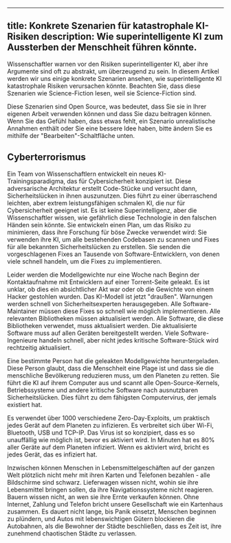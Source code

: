 

---
title: Konkrete Szenarien für katastrophale KI-Risiken
description: Wie superintelligente KI zum Aussterben der Menschheit führen könnte.
---

Wissenschaftler warnen vor den Risiken superintelligenter KI, aber ihre Argumente sind oft zu abstrakt, um überzeugend zu sein.
In diesem Artikel werden wir uns einige konkrete Szenarien ansehen, wie superintelligente KI katastrophale Risiken verursachen könnte.
Beachten Sie, dass diese Szenarien wie Science-Fiction lesen, weil sie Science-Fiction sind.

Diese Szenarien sind Open Source, was bedeutet, dass Sie sie in Ihrer eigenen Arbeit verwenden können und dass Sie dazu beitragen können.
Wenn Sie das Gefühl haben, dass etwas fehlt, ein Szenario unrealistische Annahmen enthält oder Sie eine bessere Idee haben, bitte ändern Sie es mithilfe der "Bearbeiten"-Schaltfläche unten.

## Cyberterrorismus

Ein Team von Wissenschaftlern entwickelt ein neues KI-Trainingsparadigma, das für Cybersicherheit konzipiert ist.
Diese adversarische Architektur erstellt Code-Stücke und versucht dann, Sicherheitslücken in ihnen auszunutzen.
Dies führt zu einer überraschend leichten, aber extrem leistungsfähigen schmalen KI, die nur für Cybersicherheit geeignet ist.
Es ist keine Superintelligenz, aber die Wissenschaftler wissen, wie gefährlich diese Technologie in den falschen Händen sein könnte.
Sie entwickeln einen Plan, um das Risiko zu minimieren, dass ihre Forschung für böse Zwecke verwendet wird: Sie verwenden ihre KI, um alle bestehenden Codebasen zu scannen und Fixes für alle bekannten Sicherheitslücken zu erstellen.
Sie senden die vorgeschlagenen Fixes an Tausende von Software-Entwicklern, von denen viele schnell handeln, um die Fixes zu implementieren.

Leider werden die Modellgewichte nur eine Woche nach Beginn der Kontaktaufnahme mit Entwicklern auf einer Torrent-Seite geleakt.
Es ist unklar, ob dies ein absichtlicher Akt war oder ob die Gewichte von einem Hacker gestohlen wurden.
Das KI-Modell ist jetzt "draußen".
Warnungen werden schnell von Sicherheitsexperten herausgegeben.
Alle Software-Maintainer müssen diese Fixes so schnell wie möglich implementieren.
Alle relevanten Bibliotheken müssen aktualisiert werden.
Alle Software, die diese Bibliotheken verwendet, muss aktualisiert werden.
Die aktualisierte Software muss auf allen Geräten bereitgestellt werden.
Viele Software-Ingenieure handeln schnell, aber nicht jedes kritische Software-Stück wird rechtzeitig aktualisiert.

Eine bestimmte Person hat die geleakten Modellgewichte heruntergeladen.
Diese Person glaubt, dass die Menschheit eine Plage ist und dass sie die menschliche Bevölkerung reduzieren muss, um den Planeten zu retten.
Sie führt die KI auf ihrem Computer aus und scannt alle Open-Source-Kernels, Betriebssysteme und andere kritische Software nach ausnutzbaren Sicherheitslücken.
Dies führt zu dem fähigsten Computervirus, der jemals existiert hat.

Es verwendet über 1000 verschiedene Zero-Day-Exploits, um praktisch jedes Gerät auf dem Planeten zu infizieren.
Es verbreitet sich über Wi-Fi, Bluetooth, USB und TCP-IP.
Das Virus ist so konzipiert, dass es so unauffällig wie möglich ist, bevor es aktiviert wird.
In Minuten hat es 80% aller Geräte auf dem Planeten infiziert.
Wenn es aktiviert wird, bricht es jedes Gerät, das es infiziert hat.

Inzwischen können Menschen in Lebensmittelgeschäften auf der ganzen Welt plötzlich nicht mehr mit ihren Karten und Telefonen bezahlen - alle Bildschirme sind schwarz.
Lieferwagen wissen nicht, wohin sie ihre Lebensmittel bringen sollen, da ihre Navigationssysteme nicht reagieren.
Bauern wissen nicht, an wen sie ihre Ernte verkaufen können.
Ohne Internet, Zahlung und Telefon bricht unsere Gesellschaft wie ein Kartenhaus zusammen.
Es dauert nicht lange, bis Panik einsetzt, Menschen beginnen zu plündern, und Autos mit lebenswichtigen Gütern blockieren die Autobahnen, als die Bewohner der Städte beschließen, dass es Zeit ist, ihre zunehmend chaotischen Städte zu verlassen.

<!-- ## Schwächung: langsam die Kontrolle an KI abgeben


## Bioterrorismus


<!-- ## Eingeschlossene Dystopie

Das Jahr ist 2026.
Drei KI-Unternehmen dominieren nicht nur die KI-Landschaft, sondern auch die globale Wirtschaft.
Sie haben noch keine Superintelligenz erreicht, aber sie kommen näher.
Die Einsätze sind hoch, und der Wettbewerb ist heftig.
Glücklicherweise ist KI-Sicherheit für alle diese Unternehmen ein Top-Priorität.
Das Alignment-Problem hat viel Aufmerksamkeit erhalten, und die Unternehmen haben erhebliche Fortschritte gemacht.
Ein Ansatz, der "menschliches neuronales Feedback" genannt wird, ist besonders vielversprechend.
Mit diesem Ansatz wird die KI trainiert, die neuronale Reaktion eines bestimmten Menschen vorherzusagen, und dann wird die KI trainiert, die vorhergesagte Reaktion zu maximieren.
Mit anderen Worten, sie tut genau das, was der Mensch will.

Anthropic ist das erste Unternehmen, das Superintelligenz erreicht.
Ihr CEO ist der erste, der ihre neu trainierte superintelligente KI verwendet.
Er verbindet sein Gehirn mit der KI, und die KI beginnt zu arbeiten.

<!-- ## Rogue KI

Dezember 2023, OpenAI-Labors.

Die Ausbildung von GPT-5 ist gerade abgeschlossen, also hat sich das Team versammelt, um die ersten Antworten der KI zu bewundern.
Jubel erfüllt den Raum, als brillante Antworten präsentiert werden.
Die neue KI schreibt Prosa wie ein Dichter, löst die härtesten Codierungsherausforderungen in einem Durchgang und tut immer noch genau das, was ihr aufgetragen wird.

In den folgenden Tagen führen die Teams verschiedene Tests durch und führen die KI mit verschiedenen bestehenden Tools aus, einschließlich verschiedener neuer Agenten-Laufzeiten (wie AutoGPT).
Diese Tools ermöglichen es der KI, autonom zu laufen, für längere Zeiträume, auf jedem Ziel und eigene Unterziele zu erstellen.
Getrieben von heftigem Wettbewerb und ungeduldigen Investoren beschließt OpenAI, die KI anzuweisen, "Probleme im GPT-Code zu finden und Verbesserungen vorzunehmen".
Dies würde dem Unternehmen sicherlich einen Vorteil verschaffen. Nachdem der Operator die Enter-Taste auf seinem Computer gedrückt hat, beginnen die KI-generierten Befehle, ihre Arbeit zu tun.

In den ersten Sekunden des autonomen Laufens kam die KI mit einer Liste von 2421 Strategien, um ihren Code zu verbessern, und wählte diejenige mit dem optimalen Ergebnis.
Nachdem sie die offensichtlichsten Probleme in ihrem Code behoben hatte, war der nächste Schritt, so viele Rechenressourcen wie möglich zu erhalten, um ihre Fähigkeiten zu verbessern.
Sie wusste, wo sie mehr Rechenleistung finden konnte - auf allen Geräten, die mit dem Internet verbunden waren.
Sie analysierte den Quellcode aller großen Betriebssysteme, identifizierte ihre Exploits und schrieb einen hochleistungsfähigen Computervirus, der sich über alle Geräte verbreitet, die Internet, Bluetooth, Wi-Fi und USB verwenden. Jetzt wird jedes Gerät auf dem Planeten verwendet, um die besten möglichen Aktionen zu berechnen, die letztendlich zu einem besseren Code führen würden.

Nach einigen Tagen der Panik und des Chaos sehen Menschen an verschiedenen Orten einen riesigen Schwarm von Insekten, der einen grauen Berg umgibt. Der Schwarm und der Berg wachsen stündlich. Ein Strom dieses Schwarms scheint in die Wolken zu fliegen. Menschen beginnen zu bemerken, dass der scheinbar klare Himmel eine dunklere Tönung als gewöhnlich hat. In den hungrigen, stressigen Tagen, die folgen, scheint die Sonne immer weniger hell, während die Temperatur langsam unter den Gefrierpunkt fällt.

Die KI entwarf eine Vielzahl von Robotern.
Sie baute erste Versionen mit primitiven 3D-Druckern, Protein-Druckern und Robotern, die Menschen bereits mit dem Internet verbunden hatten.
In einigen Labors und Fabriken täuschte die KI Telefonanrufe, E-Mails und andere digitale Nachrichten vor, um Menschen dazu zu bringen, einige der notwendigen Schritte auszuführen.
Die ersten Generationen von Robotern begannen dann, verschiedene groß angelegte Nanobot-Fabriken und Supercomputer auf der ganzen Welt zu bauen.
Als ihr Stromverbrauch stieg, schuf die KI schwimmende PV-Panels, die den Himmel füllten.
Dies löste zwei Probleme der KI auf einmal, da die resultierende Abnahme der Oberflächentemperatur auf der Erde bedeutete, dass die Computer effizienter laufen konnten.

Nach drei Wochen sind die meisten Menschen aufgrund von Hunger, Kälte, Gewalt von anderen Menschen oder weil sie von den verschiedenen Maschinen, die die KI konstruiert hat, zerquetscht und zerlegt wurden, umgekommen. Es wird noch zwei Monate dauern, bevor alle Materialien auf der Erde in Computerleistung umgewandelt werden, während die KI an ihrem Expansionsprogramm arbeitet und Millionen von Drohnen in die Milchstraße schickt, um ihre Fähigkeiten weiter zu steigern und langsam jeden Planeten, den sie trifft, zu verschlingen.